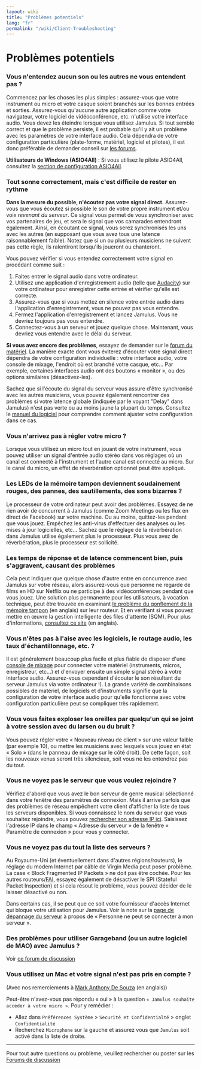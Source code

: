 ```yaml
---
layout: wiki
title: "Problèmes potentiels"
lang: "fr"
permalink: "/wiki/Client-Troubleshooting"
---
```


# Problèmes potentiels

### Vous n'entendez aucun son ou les autres ne vous entendent pas ?
Commencez par les choses les plus simples : assurez-vous que votre instrument ou micro et votre casque soient branchés sur les bonnes entrées et sorties. Assurez-vous qu'aucune autre application comme votre navigateur, votre logiciel de vidéoconférence, etc. n'utilise votre interface audio. Vous devez les éteindre lorsque vous utilisez Jamulus. Si tout semble correct et que le problème persiste, il est probable qu'il y ait un problème avec les paramètres de votre interface audio. Cela dépendra de votre configuration particulière (plate-forme, matériel, logiciel et pilotes), il est donc préférable de demander conseil sur [les forums](https://sourceforge.net/p/llcon/discussion/software/).

**Utilisateurs de Windows (ASIO4All)** : Si vous utilisez le pilote ASIO4All, consultez la [section de configuration ASIO4All](Installation-for-Windows#configuration-de-asio4all).

### Tout sonne correctement, mais c'est difficile de rester en rythme

**Dans la mesure du possible, n'écoutez pas votre signal direct.** Assurez-vous que vous écoutez si possible le son de votre propre instrument et/ou voix _revenant du serveur_. Ce signal vous permet de vous synchroniser avec vos partenaires de jeu, et sera le signal que vos camarades entendront également. Ainsi, en écoutant ce signal, vous serez synchronisés les uns avec les autres (en supposant que vous avez tous une latence raisonnablement faible). Notez que si un ou plusieurs musiciens ne suivent pas cette règle, ils ralentiront lorsqu'ils joueront ou chanteront.

Vous pouvez vérifier si vous entendez correctement votre signal en procédant comme suit :

1. Faites entrer le signal audio dans votre ordinateur.
1. Utilisez une application d'enregistrement audio (telle que [Audacity](https://www.audacityteam.org/)) sur votre ordinateur pour enregistrer cette entrée et vérifier qu'elle est correcte.
1. Assurez-vous que si vous mettez en silence votre entrée audio dans l'application d'enregistrement, vous ne pouvez pas vous entendre.
1. Fermez l'application d'enregistrement et lancez Jamulus. Vous ne devriez toujours pas vous entendre.
1. Connectez-vous à un serveur et jouez quelque chose. Maintenant, vous devriez vous entendre avec le délai du serveur.

**Si vous avez encore des problèmes**, essayez de demander sur le [forum du matériel](https://sourceforge.net/p/llcon/discussion/hardware/). La manière exacte dont vous éviterez d'écouter votre signal direct dépendra de votre configuration individuelle : votre interface audio, votre console de mixage, l'endroit où est branché votre casque, etc… Par exemple, certaines interfaces audio ont des boutons « monitor », ou des options similaires (désactivez-les).

Sachez que si l'écoute du signal du serveur vous assure d'être synchronisé avec les autres musiciens, vous pouvez également rencontrer des problèmes si votre latence globale (indiquée par le voyant "Delay" dans Jamulus) n'est pas verte ou au moins jaune la plupart du temps. Consultez le [manuel du logiciel](Software-Manual) pour comprendre comment ajuster votre configuration dans ce cas.  

### Vous n'arrivez pas à régler votre micro ?

Lorsque vous utilisez un micro tout en jouant de votre instrument, vous pouvez utiliser un signal d'entrée audio stéréo dans vos réglages où un canal est connecté à l'instrument et l'autre canal est connecté au micro. Sur le canal du micro, un effet de réverbération optionnel peut être appliqué.

### Les LEDs de la mémoire tampon deviennent soudainement rouges, des pannes, des sautillements, des sons bizarres ?

Le processeur de votre ordinateur peut avoir des problèmes. Essayez de ne rien avoir de concurrent à Jamulus (comme Zoom Meetings ou les flux en direct de Facebook) sur votre machine. Ou au moins, quittez-les pendant que vous jouez. Empêchez les anti-virus d'effectuer des analyses ou les mises à jour logicielles, etc… Sachez que le réglage de la réverbération dans Jamulus utilise également plus le processeur. Plus vous avez de réverbération, plus le processeur est sollicité.

### Les temps de réponse et de latence commencent bien, puis s'aggravent, causant des problèmes

Cela peut indiquer que quelque chose d'autre entre en concurrence avec Jamulus sur votre réseau, alors assurez-vous que personne ne regarde de films en HD sur Netflix ou ne participe à des vidéoconférences pendant que vous jouez. Une solution plus permanente pour les utilisateurs, à vocation technique, peut être trouvée en examinant [le problème du gonflement de la mémoire tampon](https://www.bufferbloat.net/projects/bloat/wiki/) (en anglais) sur leur routeur. Et en vérifiant si vous pouvez mettre en œuvre la gestion intelligente des files d'attente (SQM). Pour plus d'informations, [consultez ce site](https://www.bufferbloat.net/projects/bloat/wiki/What_can_I_do_about_Bufferbloat/) (en anglais).

### Vous n'êtes pas à l'aise avec les logiciels, le routage audio, les taux d'échantillonnage, etc. ?

Il est généralement beaucoup plus facile et plus fiable de disposer d'une [console de mixage](https://www.thomann.de/pics/bdb/191244/7355025_800.jpg) pour connecter votre matériel (instruments, micros, enregistreur, etc…) et d'envoyer ensuite un simple signal stéréo à votre interface audio. Assurez-vous cependant d'écouter le son résultant du serveur Jamulus via votre ordinateur !). La grande variété de combinaisons possibles de matériel, de logiciels et d'instruments signifie que la configuration de votre interface audio pour qu'elle fonctionne avec votre configuration particulière peut se compliquer très rapidement.

### Vous vous faites exploser les oreilles par quelqu'un qui se joint à votre session avec du larsen ou du bruit ?

Vous pouvez régler votre « Nouveau niveau de client » sur une valeur faible (par exemple 10), ou mettre les musiciens avec lesquels vous jouez en état « Solo » (dans le panneau de mixage sur le côté droit). De cette façon, soit les nouveaux venus seront très silencieux, soit vous ne les entendrez pas du tout. 

### Vous ne voyez pas le serveur que vous voulez rejoindre ?

Vérifiez d'abord que vous avez le bon serveur de genre musical sélectionné dans votre fenêtre des paramètres de connexion. Mais il arrive parfois que des problèmes de réseau empêchent votre client d'afficher la liste de tous les serveurs disponibles. Si vous connaissez le nom du serveur que vous souhaitez rejoindre, vous pouvez [rechercher son adresse IP ici](http://jamulus.softins.co.uk/). Saisissez l'adresse IP dans le champ « Adresse du serveur » de la fenêtre « Paramètre de connexion » pour vous y connecter. 

### Vous ne voyez pas du tout la liste des serveurs ?

Au Royaume-Uni (et éventuellement dans d'autres régions/routeurs), le réglage du modem Internet par câble de Virgin Media peut poser problème. La case « Block Fragmented IP Packets » ne doit pas être cochée. Pour les autres routeurs/<abbr title="Fournisseur d'accès à Internet">FAI</abbr>, essayez également de désactiver le SPI (Stateful Packet Inspection) et si cela résout le problème, vous pouvez décider de le laisser désactivé ou non.

Dans certains cas, il se peut que ce soit votre fournisseur d'accès Internet qui bloque votre utilisation pour Jamulus. Voir la note sur la [page de dépannage du serveur](Server-Troubleshooting#personne-ne-peut-se-connecter-à-mon-serveur-mais-je-peux-my-connecter-localement) à propos de « Personne ne peut se connecter à mon serveur ».

### Des problèmes pour utiliser Garageband (ou un autre logiciel de MAO) avec Jamulus ? 

Voir [ce forum de discussion](https://sourceforge.net/p/llcon/discussion/533517/thread/d3dd58eedc/#b994)

### Vous utilisez un Mac et votre signal n'est pas pris en compte ?

(Avec nos remerciements à [Mark Anthony De Souza](https://www.facebook.com/groups/619274602254947/permalink/765122847670121/?comment_id=765525034296569) (en anglais))

Peut-être n'avez-vous pas répondu « oui » à la question `« Jamulus souhaite accéder à votre micro »`.  Pour y remédier :
* Allez dans `Préférences Système` > `Securité et Confidentialté` > onglet `Confidentialité`
* Recherchez `Microphone` sur la gauche et assurez vous que `Jamulus` soit activé dans la liste de droite.

***

Pour tout autre questions ou problème, veuillez rechercher ou poster sur les [Forums de discussion](https://sourceforge.net/p/llcon/discussion/software/)
